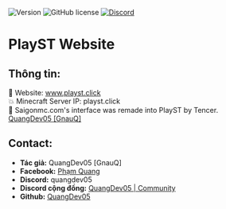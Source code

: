 ![Version](https://img.shields.io/badge/Version-3.0-green)
![GitHub license](https://img.shields.io/github/license/QuangDev05/BedSleep)
[![Discord](https://img.shields.io/discord/1247029974154612828.svg?label=&logo=discord&logoColor=ffffff&color=7389D8&labelColor=6A7EC2)](https://discord.gg/HsSUVGSc3c)
# PlayST Website
## Thông tin:
📘 Website: www.playst.click
<br>💥 Minecraft Server IP: playst.click
<br>💖 Saigonmc.com's interface was remade into PlayST by Tencer. [QuangDev05 [GnauQ]](https://www.facebook.com/quangdev05)
## Contact:
- **Tác giả:** QuangDev05 [GnauQ]
- **Facebook:** [Phạm Quang](https://www.facebook.com/quangdev05)
- **Discord:** quangdev05
- **Discord cộng đồng:** [QuangDev05 | Community](https://discord.gg/HsSUVGSc3c)
- **Github:** [QuangDev05](https://github.com/QuangDev05/)

